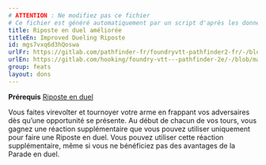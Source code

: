 ```yaml
---
# ATTENTION : Ne modifiez pas ce fichier
# Ce fichier est généré automatiquement par un script d'après les données du module Foundry VTT officiel et de sa traduction
title: Riposte en duel améliorée
titleEn: Improved Dueling Riposte
id: mgs7vxq6d3hQoswa
urlFr: https://gitlab.com/pathfinder-fr/foundryvtt-pathfinder2-fr/-/blob/master/data/feats/mgs7vxq6d3hQoswa.htm
urlEn: https://gitlab.com/hooking/foundry-vtt---pathfinder-2e/-/blob/master/packs/data/feats.db/improved-dueling-riposte.json
group: feats
layout: dons
---
```

**Prérequis** [Riposte en duel](riposte-en-duel.md)

Vous faites virevolter et tournoyer votre arme en frappant vos adversaires dès qu’une opportunité se présente. Au début de chacun de vos tours, vous gagnez une réaction supplémentaire que vous pouvez utiliser uniquement pour faire une Riposte en duel. Vous pouvez utiliser cette réaction supplémentaire, même si vous ne bénéficiez pas des avantages de la Parade en duel.


